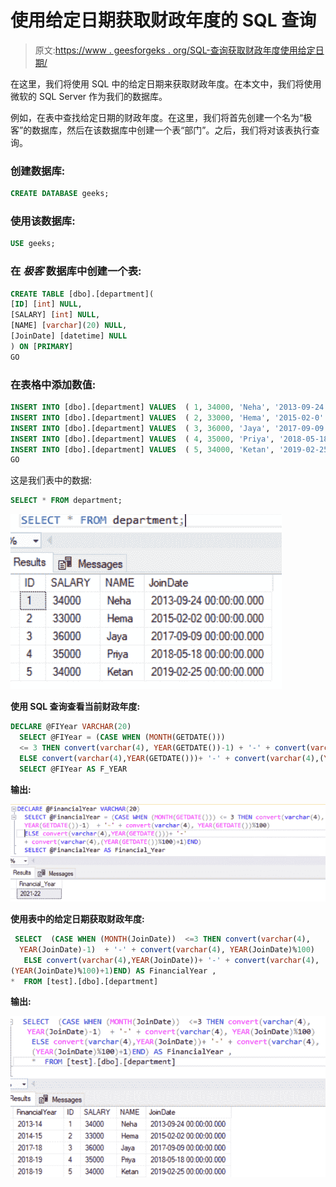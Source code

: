 # 使用给定日期获取财政年度的 SQL 查询

> 原文:[https://www . geesforgeks . org/SQL-查询获取财政年度使用给定日期/](https://www.geeksforgeeks.org/sql-query-to-get-a-financial-year-using-a-given-date/)

在这里，我们将使用 SQL 中的给定日期来获取财政年度。在本文中，我们将使用微软的 SQL Server 作为我们的数据库。

例如，在表中查找给定日期的财政年度。在这里，我们将首先创建一个名为“极客”的数据库，然后在该数据库中创建一个表“部门”。之后，我们将对该表执行查询。

### **创建数据库:**

```sql
CREATE DATABASE geeks;
```

### **使用该数据库:**

```sql
USE geeks;
```

### **在** ***极客*** **数据库中创建**一个**表:**

```sql
CREATE TABLE [dbo].[department](
[ID] [int] NULL,
[SALARY] [int] NULL,
[NAME] [varchar](20) NULL,
[JoinDate] [datetime] NULL
) ON [PRIMARY]
GO
```

### **在表格中添加数值:**

```sql
INSERT INTO [dbo].[department] VALUES  ( 1, 34000, 'Neha', '2013-09-24')  
INSERT INTO [dbo].[department] VALUES  ( 2, 33000, 'Hema', '2015-02-0' )
INSERT INTO [dbo].[department] VALUES  ( 3, 36000, 'Jaya', '2017-09-09' )
INSERT INTO [dbo].[department] VALUES  ( 4, 35000, 'Priya', '2018-05-18' )
INSERT INTO [dbo].[department] VALUES  ( 5, 34000, 'Ketan', '2019-02-25' )
GO
```

这是我们表中的数据:

```sql
SELECT * FROM department;
```

![](img/faf8b2552d047607c80d01ae31a4be34.png)

**使用 SQL 查询查看当前财政年度:**

```sql
DECLARE @FIYear VARCHAR(20)    
  SELECT @FIYear = (CASE WHEN (MONTH(GETDATE()))
  <= 3 THEN convert(varchar(4), YEAR(GETDATE())-1) + '-' + convert(varchar(4), YEAR(GETDATE())%100)
  ELSE convert(varchar(4),YEAR(GETDATE()))+ '-' + convert(varchar(4),(YEAR(GETDATE())%100)+1)END)    
  SELECT @FIYear AS F_YEAR 
```

**输出:**

![](img/574004e59ba9b305b5e68c49ddda1101.png)

**使用表中的给定日期获取财政年度:**

```sql
 SELECT  (CASE WHEN (MONTH(JoinDate))  <=3 THEN convert(varchar(4),
  YEAR(JoinDate)-1)  + '-' + convert(varchar(4), YEAR(JoinDate)%100)    
   ELSE convert(varchar(4),YEAR(JoinDate))+ '-' + convert(varchar(4),
(YEAR(JoinDate)%100)+1)END) AS FinancialYear ,
*  FROM [test].[dbo].[department]   
```

**输出:**

![](img/576afe6ba0865e45f55b561738e4095c.png)